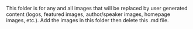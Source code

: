 This folder is for any and all images that will be replaced by user generated content (logos, featured images, author/speaker images, homepage images, etc.). Add the images in this folder then delete this .md file.